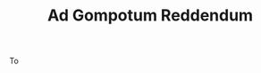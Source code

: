 ---
title: Ad Gompotum Reddendum
letter: A
permalink: "/definitions/ad-gompotum-reddendum.html"
body: To
published_at: '2018-07-07'
layout: post
---